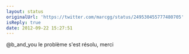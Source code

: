 ```yaml
---
layout: status
originalUrl: 'https://twitter.com/marcgg/status/249530455777480705'
isReply: true
date: 2012-09-22 15:27:51
---
```


@b_and_you le problème s'est résolu, merci
